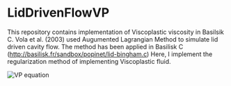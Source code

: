 # LidDrivenFlowVP
This repository contains implementation of Viscoplastic viscosity in Basilsik C.
Vola et al. (2003) used Augumented Lagrangian Method to simulate lid driven cavity flow. The method has been applied in Basilisk C (http://basilisk.fr/sandbox/popinet/lid-bingham.c)
Here, I implement the regularization method of implementing Viscoplastic fluid.

![VP equation](https://drive.google.com/open?id=1Ta56CWjAmJAeBmglWE_-BQwYVupj-AE1)
